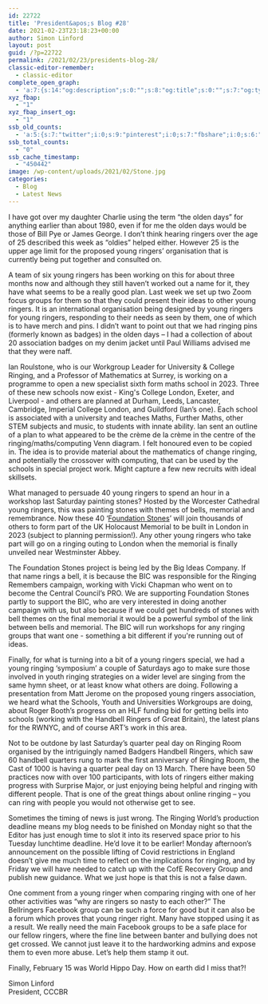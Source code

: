 ```yaml
---
id: 22722
title: 'President&apos;s Blog #28'
date: 2021-02-23T23:18:23+00:00
author: Simon Linford
layout: post
guid: /?p=22722
permalink: /2021/02/23/presidents-blog-28/
classic-editor-remember:
  - classic-editor
complete_open_graph:
  - 'a:7:{s:14:"og:description";s:0:"";s:8:"og:title";s:0:"";s:7:"og:type";s:0:"";s:12:"twitter:card";s:7:"summary";s:15:"twitter:creator";s:0:"";s:19:"twitter:description";s:0:"";s:8:"og:image";s:5:"22724";}'
xyz_fbap:
  - "1"
xyz_fbap_insert_og:
  - "1"
ssb_old_counts:
  - 'a:5:{s:7:"twitter";i:0;s:9:"pinterest";i:0;s:7:"fbshare";i:0;s:6:"reddit";i:0;s:6:"tumblr";N;}'
ssb_total_counts:
  - "0"
ssb_cache_timestamp:
  - "450442"
image: /wp-content/uploads/2021/02/Stone.jpg
categories:
  - Blog
  - Latest News
---
```

I have got over my daughter Charlie using the term “the olden days” for anything earlier than about 1980, even if for me the olden days would be those of Bill Pye or James George. I don’t think hearing ringers over the age of 25 described this week as “oldies” helped either. However 25 is the upper age limit for the proposed young ringers’ organisation that is currently being put together and consulted on.

A team of six young ringers has been working on this for about three months now and although they still haven’t worked out a name for it, they have what seems to be a really good plan. Last week we set up two Zoom focus groups for them so that they could present their ideas to other young ringers. It is an international organisation being designed by young ringers for young ringers, responding to their needs as seen by them, one of which is to have merch and pins. I didn’t want to point out that we had ringing pins (formerly known as badges) in the olden days – I had a collection of about 20 association badges on my denim jacket until Paul Williams advised me that they were naff.

Ian Roulstone, who is our Workgroup Leader for University & College Ringing, and a Professor of Mathematics at Surrey, is working on a programme to open a new specialist sixth form maths school in 2023. Three of these new schools now exist - King&apos;s College London, Exeter, and Liverpool - and others are planned at Durham, Leeds, Lancaster, Cambridge, Imperial College London, and Guildford (Ian’s one). Each school is associated with a university and teaches Maths, Further Maths, other STEM subjects and music, to students with innate ability. Ian sent an outline of a plan to what appeared to be the crème de la crème in the centre of the ringing/maths/computing Venn diagram. I felt honoured even to be copied in. The idea is to provide material about the mathematics of change ringing, and potentially the crossover with computing, that can be used by the schools in special project work. Might capture a few new recruits with ideal skillsets.

What managed to persuade 40 young ringers to spend an hour in a workshop last Saturday painting stones? Hosted by the Worcester Cathedral young ringers, this was painting stones with themes of bells, memorial and remembrance. Now these 40 ‘<a href="https://www.big-ideas.org/current-projects/foundation-stones/" target="_blank" rel="noopener">Foundation Stones</a>’ will join thousands of others to form part of the UK Holocaust Memorial to be built in London in 2023 (subject to planning permission!). Any other young ringers who take part will go on a ringing outing to London when the memorial is finally unveiled near Westminster Abbey.

The Foundation Stones project is being led by the Big Ideas Company. If that name rings a bell, it is because the BIC was responsible for the Ringing Remembers campaign, working with Vicki Chapman who went on to become the Central Council’s PRO. We are supporting Foundation Stones partly to support the BIC, who are very interested in doing another campaign with us, but also because if we could get hundreds of stones with bell themes on the final memorial it would be a powerful symbol of the link between bells and memorial. The BIC will run workshops for any ringing groups that want one - something a bit different if you&apos;re running out of ideas.

Finally, for what is turning into a bit of a young ringers special, we had a young ringing ‘symposium’ a couple of Saturdays ago to make sure those involved in youth ringing strategies on a wider level are singing from the same hymn sheet, or at least know what others are doing. Following a presentation from Matt Jerome on the proposed young ringers association, we heard what the Schools, Youth and Universities Workgroups are doing, about Roger Booth’s progress on an HLF funding bid for getting bells into schools (working with the Handbell Ringers of Great Britain), the latest plans for the RWNYC, and of course ART’s work in this area.

Not to be outdone by last Saturday’s quarter peal day on Ringing Room organised by the intriguingly named Badgers Handbell Ringers, which saw 60 handbell quarters rung to mark the first anniversary of Ringing Room, the Cast of 1000 is having a quarter peal day on 13 March. There have been 50 practices now with over 100 participants, with lots of ringers either making progress with Surprise Major, or just enjoying being helpful and ringing with different people. That is one of the great things about online ringing – you can ring with people you would not otherwise get to see.

Sometimes the timing of news is just wrong. The Ringing World’s production deadline means my blog needs to be finished on Monday night so that the Editor has just enough time to slot it into its reserved space prior to his Tuesday lunchtime deadline. He’d love it to be earlier! Monday afternoon’s announcement on the possible lifting of Covid restrictions in England doesn’t give me much time to reflect on the implications for ringing, and by Friday we will have needed to catch up with the CofE Recovery Group and publish new guidance. What we just hope is that this is not a false dawn.

One comment from a young ringer when comparing ringing with one of her other activities was “why are ringers so nasty to each other?” The Bellringers Facebook group can be such a force for good but it can also be a forum which proves that young ringer right. Many have stopped using it as a result. We really need the main Facebook groups to be a safe place for our fellow ringers, where the fine line between banter and bullying does not get crossed. We cannot just leave it to the hardworking admins and expose them to even more abuse. Let’s help them stamp it out.

Finally, February 15 was World Hippo Day. How on earth did I miss that?!

Simon Linford  
President, CCCBR
